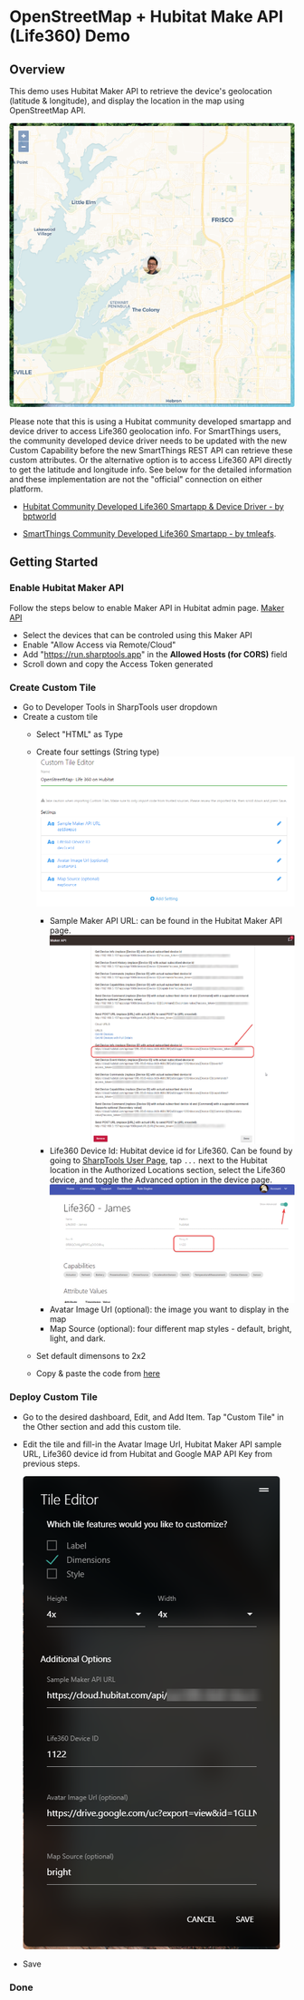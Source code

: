 # OpenStreetMap + Hubitat Make API (Life360) Demo

## Overview

This demo uses Hubitat Maker API to retrieve the device's geolocation (latitude & longitude), and display the location in the map using OpenStreetMap API.

![Quick View](/Google%20Map%20Demo/assets/live_map_tile.png)

Please note that this is using a Hubitat community developed smartapp and device driver to access Life360 geolocation info. For SmartThings users, the community developed device driver needs to be updated with the new Custom Capability before the new SmartThings REST API can retrieve these custom attributes. Or the alternative option is to access Life360 API directly to get the latitude and longitude info. See below for the detailed information and these implementation are not the "official" connection on either platform.

* [Hubitat Community Developed Life360 Smartapp & Device Driver - by bptworld](https://github.com/bptworld/Hubitat/tree/master/Ported)

* [SmartThings Community Developed Life360 Smartapp - by tmleafs](https://github.com/tmleafs/life360-smartthings-refresh/tree/master/smartapps/tmleafs/life360-connect.src).


## Getting Started

### Enable Hubitat Maker API 
Follow the steps below to enable Maker API in Hubitat admin page.
[Maker API](https://docs.hubitat.com/index.php?title=Maker_API)
* Select the devices that can be controled using this Maker API
* Enable "Allow Access via Remote/Cloud"
* Add "https://run.sharptools.app" in the **Allowed Hosts (for CORS)** field
* Scroll down and copy the Access Token generated

### Create Custom Tile
* Go to Developer Tools in SharpTools user dropdown
* Create a custom tile
    * Select "HTML" as Type
    * Create four settings (String type)
    ![settings](/Google%20Map%20Demo/assets/custom_tile_settings.png)        
        * Sample Maker API URL: can be found in the Hubitat Maker API page.
          ![smaple_url](/Google%20Map%20Demo/assets/sample_cloud_url.png)
        * Life360 Device Id: Hubitat device id for Life360. Can be found by going to [SharpTools User Page](https://sharptools.io/user), tap `...` next to the Hubitat location in the Authorized Locations section, select the Life360 device, and toggle the Advanced option in the device page.
          ![settings](/Google%20Map%20Demo/assets/find_device_id.png)
        * Avatar Image Url (optional): the image you want to display in the map
        * Map Source (optional): four different map styles - default, bright, light, and dark.
        
    * Set default dimensons to 2x2
    * Copy & paste the code from [here](/Google%20Map%20Demo/source.html)

### Deploy Custom Tile
* Go to the desired dashboard, Edit, and Add Item. Tap "Custom Tile" in the Other section and add this custom tile.

* Edit the tile and fill-in the Avatar Image Url, Hubitat Maker API sample URL, Life360 device id from Hubitat and Google MAP API Key from previous steps. 

  ![Edit custom tile](/Google%20Map%20Demo/assets/tile_editor.png)

* Save


### Done
